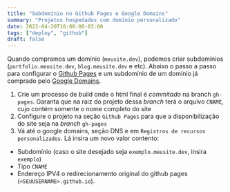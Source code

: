```yaml
---
title: "Subdomínio no Github Pages e Google Domains"
summary: "Projetos hospedados com domínio personalizado"
date: 2022-04-20T10:00:00-03:00
tags: ["deploy", "github"]
draft: false
---
```


Quando compramos um domínio (`meusite.dev`), podemos criar subdomínios (`portfolio.meusite.dev`, `blog.meusite.dev` e etc). Abaixo o passo a passo para configurar o [Github Pages](https://pages.github.com/) e um subdomínio de um domínio já comprado pelo [Google Domains](https://domains.google/).

1. Crie um processo de build onde o html final é *commitado* na branch `gh-pages`. Garanta que na raiz do projeto dessa *branch* terá o arquivo `CNAME`, cujo contém somente o nome completo do site
2. Configure o projeto na seção `Github Pages` para que a disponibilização do site seja na *branch* `gh-pages`
3. Vá até o google domains, seção DNS e em `Registros de recursos personalizados`. Lá insira um novo valor contento:
  - Subdomínio (caso o site desejado seja `exemplo.meusite.dev`, insira `exemplo`)
  - Tipo `CNAME`
  - Endereço IPV4 o redirecionamento original do github pages (`<SEUUSERNAME>.github.io`).
